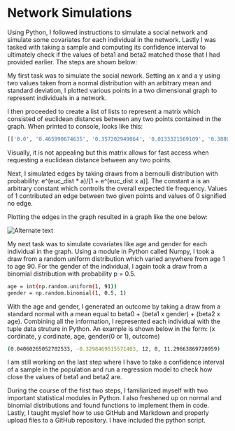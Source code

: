 # Network Simulations

Using Python, I followed instructions to simulate a social network and simulate some covariates for each individual in the network. Lastly I was tasked with taking a sample and computing its confidence interval to ultimately check if the values of beta1 and beta2 matched those that I had provided earlier. The steps are shown below:

My first task was to simulate the social nework. Setting an x and a y using two values taken from a normal distribution with an arbitrary mean and standard deviation, I plotted various points in a two dimensional graph to represent individuals in a network. 

I then proceeded to create a list of lists to represent a matrix which consisted of euclidean distances between any two points contained in the graph. When printed
to console, looks like this:
```sh
[['0.0', '0.465990674635', '0.357202949064', '0.0133321569109', '0.388099356896'], ['0.465990674635', '0.0', '0.660109732204', '0.478682555747', '0.839541846968'], ['0.357202949064', '0.660109732204', '0.0', '0.357965940372', '0.332919926034'], ['0.0133321569109', '0.478682555747', '0.357965940372', '0.0', '0.377884098192'], ['0.388099356896', '0.839541846968', '0.332919926034', '0.377884098192', '0.0']]
```
Visually, it is not appealing but this matrix allows for fast access when requesting a euclidean distance between any two points. 

Next, I simulated edges by taking draws from a bernoulli distribution with probability: e^(euc_dist * a)/[1 + e^(euc_dist
 x a)]. The constant a is an arbitrary constant which controlls the overall expected tie frequency. Values of 1 contributed an edge between two given points and values of 0 signified no edge.

Plotting the edges in the graph resulted in a graph like the one below:

![Alternate text](http://4.bp.blogspot.com/-jv6D24r02HA/UYMMSIVbbGI/AAAAAAAABC8/51z5axqtJT8/s1600/Interactions_2011.jpg)

My next task was to simulate covariates like age and gender for each individual in the graph. Using a module in Python called Numpy, I took a draw from a random uniform distribution which varied anywhere from age 1 to age 90. For the gender of the individual, I again took a draw from a binomial distribution with probability p = 0.5.

```sh
age = int(np.random.uniform(1, 91))
gender = np.random.binomial(1, 0.5, 1)
```
With the age and gender, I generated an outcome by taking a draw from a standard normal with a mean equal to beta0 + (beta1 x gender) + (beta2 x age). Combining all the information, I represented each individual with the tuple data struture in Python. An example is shown below in the form: (x cordinate, y cordinate, age, gender(0 or 1), outcome)

```sh
(0.04060265052702533, -0.3298469515571403, 12, 0, 11.29663869720959)
```

I am still working on the last step where I have to take a confidence interval of a sample in the population and run a regression model to check how close the values of beta1 and beta2 are.



During the course of the first two steps, I familiarized myself with two important statistical modules in Python. I also freshened up on normal and binomial distributions and found functions to implement them in code. Lastly, I taught myslef how to use GitHub and Markdown and properly upload files to a GitHub repository. I have included the python script. 





 



